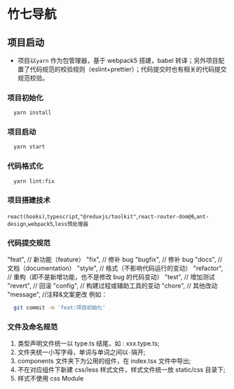 # 竹七导航

## 项目启动

- 项目以`yarn` 作为包管理器，基于 webpack5 搭建，babel 转译；另外项目配置了代码规范的校验规则（eslint+prettier）；代码提交时也有相关的代码提交规范校验。

### 项目初始化

```bash
  yarn install
```

### 项目启动

```bash
  yarn start
```

### 代码格式化

```bash
  yarn lint:fix
```

### 项目搭建技术

`react(hooks)`,`typescript`,`"@reduxjs/toolkit"`,`react-router-dom@6`,`ant-design`,`webpack5`,`less预处理器`

### 代码提交规范

"feat", // 新功能（feature）
"fix", // 修补 bug
"bugfix", // 修补 bug
"docs", // 文档（documentation）
"style", // 格式（不影响代码运行的变动）
"refactor", // 重构（即不是新增功能，也不是修改 bug 的代码变动）
"test", // 增加测试
"revert", // 回滚
"config", // 构建过程或辅助工具的变动
"chore", // 其他改动
"message", //注释&文案更改
例如：

```bash
  git commit -m 'feat:项目初始化'
```

### 文件及命名规范

1. 类型声明文件统一以 type.ts 结尾，如 : xxx.type.ts;
2. 文件夹统一小写字母，单词与单词之间以`-`隔开;
3. components 文件夹下为公用的组件，在 index.tsx 文件中导出;
4. 不在对应组件下新建 css/less 样式文件，样式文件统一放 static/css 目录下;
5. 样式不使用 css Module

